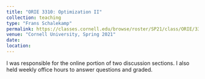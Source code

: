 ```yaml
---
title: "ORIE 3310: Optimization II"
collection: teaching
type: "Frans Schalekamp"
permalink: https://classes.cornell.edu/browse/roster/SP21/class/ORIE/3310
venue: "Cornell University, Spring 2021"
date:
location:
---
```


I was responsible for the online portion of two discussion sections. I also held weekly office hours to answer questions and graded.